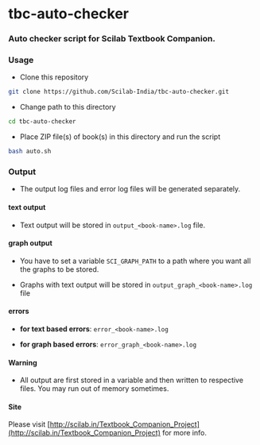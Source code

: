 # tbc-auto-checker
### Auto checker script for Scilab Textbook Companion.

### Usage

* Clone this repository 

```bash
git clone https://github.com/Scilab-India/tbc-auto-checker.git
```

* Change path to this directory

```bash
cd tbc-auto-checker
```

* Place ZIP file(s) of book(s) in this directory and run the script

```bash
bash auto.sh
```

### Output

* The output log files and error log files will be generated
separately.

#### text output

* Text output will be stored in `output_<book-name>.log` file.

#### graph output

* You have to set a variable `SCI_GRAPH_PATH` to a path where you want
all the graphs to be stored.

* Graphs with text output will be stored in
  `output_graph_<book-name>.log` file
  
#### errors

* **for text based errors**: `error_<book-name>.log`

* **for graph based errors**: `error_graph_<book-name>.log`

#### Warning

* All output are first stored in a variable and then written to
  respective files. You may run out of memory sometimes.

#### Site

Please visit
[http://scilab.in/Textbook_Companion_Project](http://scilab.in/Textbook_Companion_Project)
for more info.

